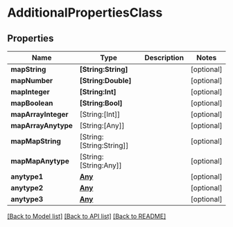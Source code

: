 # AdditionalPropertiesClass

## Properties
Name | Type | Description | Notes
------------ | ------------- | ------------- | -------------
**mapString** | **[String:String]** |  | [optional] 
**mapNumber** | **[String:Double]** |  | [optional] 
**mapInteger** | **[String:Int]** |  | [optional] 
**mapBoolean** | **[String:Bool]** |  | [optional] 
**mapArrayInteger** | [String:[Int]] |  | [optional] 
**mapArrayAnytype** | [String:[Any]] |  | [optional] 
**mapMapString** | [String:[String:String]] |  | [optional] 
**mapMapAnytype** | [String:[String:Any]] |  | [optional] 
**anytype1** | [**Any**](.md) |  | [optional] 
**anytype2** | [**Any**](.md) |  | [optional] 
**anytype3** | [**Any**](.md) |  | [optional] 

[[Back to Model list]](../README.md#documentation-for-models) [[Back to API list]](../README.md#documentation-for-api-endpoints) [[Back to README]](../README.md)


